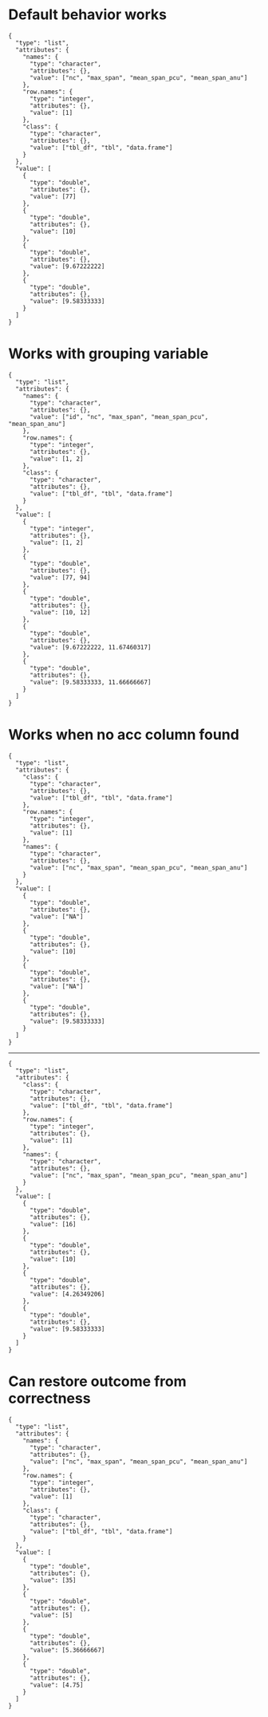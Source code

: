 # Default behavior works

    {
      "type": "list",
      "attributes": {
        "names": {
          "type": "character",
          "attributes": {},
          "value": ["nc", "max_span", "mean_span_pcu", "mean_span_anu"]
        },
        "row.names": {
          "type": "integer",
          "attributes": {},
          "value": [1]
        },
        "class": {
          "type": "character",
          "attributes": {},
          "value": ["tbl_df", "tbl", "data.frame"]
        }
      },
      "value": [
        {
          "type": "double",
          "attributes": {},
          "value": [77]
        },
        {
          "type": "double",
          "attributes": {},
          "value": [10]
        },
        {
          "type": "double",
          "attributes": {},
          "value": [9.67222222]
        },
        {
          "type": "double",
          "attributes": {},
          "value": [9.58333333]
        }
      ]
    }

# Works with grouping variable

    {
      "type": "list",
      "attributes": {
        "names": {
          "type": "character",
          "attributes": {},
          "value": ["id", "nc", "max_span", "mean_span_pcu", "mean_span_anu"]
        },
        "row.names": {
          "type": "integer",
          "attributes": {},
          "value": [1, 2]
        },
        "class": {
          "type": "character",
          "attributes": {},
          "value": ["tbl_df", "tbl", "data.frame"]
        }
      },
      "value": [
        {
          "type": "integer",
          "attributes": {},
          "value": [1, 2]
        },
        {
          "type": "double",
          "attributes": {},
          "value": [77, 94]
        },
        {
          "type": "double",
          "attributes": {},
          "value": [10, 12]
        },
        {
          "type": "double",
          "attributes": {},
          "value": [9.67222222, 11.67460317]
        },
        {
          "type": "double",
          "attributes": {},
          "value": [9.58333333, 11.66666667]
        }
      ]
    }

# Works when no acc column found

    {
      "type": "list",
      "attributes": {
        "class": {
          "type": "character",
          "attributes": {},
          "value": ["tbl_df", "tbl", "data.frame"]
        },
        "row.names": {
          "type": "integer",
          "attributes": {},
          "value": [1]
        },
        "names": {
          "type": "character",
          "attributes": {},
          "value": ["nc", "max_span", "mean_span_pcu", "mean_span_anu"]
        }
      },
      "value": [
        {
          "type": "double",
          "attributes": {},
          "value": ["NA"]
        },
        {
          "type": "double",
          "attributes": {},
          "value": [10]
        },
        {
          "type": "double",
          "attributes": {},
          "value": ["NA"]
        },
        {
          "type": "double",
          "attributes": {},
          "value": [9.58333333]
        }
      ]
    }

---

    {
      "type": "list",
      "attributes": {
        "class": {
          "type": "character",
          "attributes": {},
          "value": ["tbl_df", "tbl", "data.frame"]
        },
        "row.names": {
          "type": "integer",
          "attributes": {},
          "value": [1]
        },
        "names": {
          "type": "character",
          "attributes": {},
          "value": ["nc", "max_span", "mean_span_pcu", "mean_span_anu"]
        }
      },
      "value": [
        {
          "type": "double",
          "attributes": {},
          "value": [16]
        },
        {
          "type": "double",
          "attributes": {},
          "value": [10]
        },
        {
          "type": "double",
          "attributes": {},
          "value": [4.26349206]
        },
        {
          "type": "double",
          "attributes": {},
          "value": [9.58333333]
        }
      ]
    }

# Can restore outcome from correctness

    {
      "type": "list",
      "attributes": {
        "names": {
          "type": "character",
          "attributes": {},
          "value": ["nc", "max_span", "mean_span_pcu", "mean_span_anu"]
        },
        "row.names": {
          "type": "integer",
          "attributes": {},
          "value": [1]
        },
        "class": {
          "type": "character",
          "attributes": {},
          "value": ["tbl_df", "tbl", "data.frame"]
        }
      },
      "value": [
        {
          "type": "double",
          "attributes": {},
          "value": [35]
        },
        {
          "type": "double",
          "attributes": {},
          "value": [5]
        },
        {
          "type": "double",
          "attributes": {},
          "value": [5.36666667]
        },
        {
          "type": "double",
          "attributes": {},
          "value": [4.75]
        }
      ]
    }

